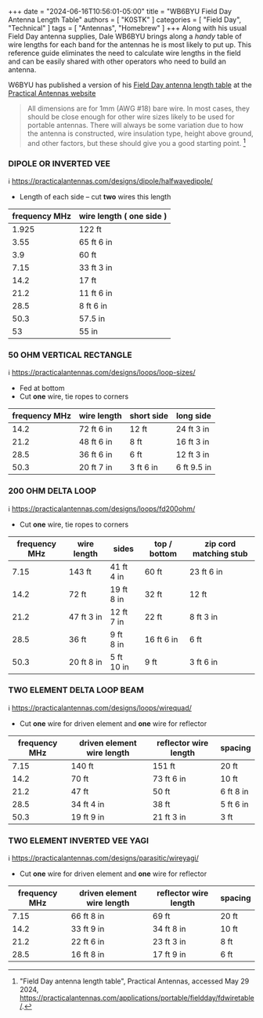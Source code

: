 +++
date = "2024-06-16T10:56:01-05:00"
title = "WB6BYU Field Day Antenna Length Table"
authors = [ "K0STK" ]
categories = [ "Field Day", "Technical" ]
tags = [ "Antennas", "Homebrew" ]
+++
Along with his usual Field Day antenna supplies, Dale WB6BYU brings along a
*handy* table of wire lengths for each band for the antennas he is most likely
to put up. This reference guide eliminates the need to calculate wire lengths
in the field and can be easily shared with other operators who need to build
an antenna.

W6BYU has published a version of his 
[Field Day antenna length table](https://practicalantennas.com/applications/portable/fieldday/fdwiretable/) 
at the
[Practical Antennas website](https://practicalantennas.com/) 

<!--more-->

>All dimensions are for 1mm (AWG #18) bare wire. In most cases, they
>should be close enough for other wire sizes likely to be used for
>portable antennas. There will always be some variation due to how the
>antenna is constructed, wire insulation type, height above ground, and
>other factors, but these should give you a good starting point. [^1]

[^1]: "Field Day antenna length table", Practical Antennas, accessed May 29 2024, https://practicalantennas.com/applications/portable/fieldday/fdwiretable/.


### DIPOLE OR INVERTED VEE

:information_source: https://practicalantennas.com/designs/dipole/halfwavedipole/
* Length of each side – cut **two** wires this length

| frequency MHz	| wire length ( one side ) |
| ------------- | ------------------------ |
| 1.925	        | 122 ft                   | 
| 3.55          | 65 ft 6 in               | 
| 3.9	        | 60 ft                    | 
| 7.15          | 33 ft 3 in               | 
| 14.2          | 17 ft                    | 
| 21.2          | 11 ft 6 in               | 
| 28.5          | 8 ft 6 in                | 
| 50.3          | 57.5 in                  | 
| 53            | 55 in                    | 

### 50 OHM VERTICAL RECTANGLE

:information_source: https://practicalantennas.com/designs/loops/loop-sizes/
* Fed at bottom
* Cut **one** wire, tie ropes to corners

| frequency MHz	| wire length | short side | long side   |
| ------------- | ----------- | ---------- | ----------- |
| 14.2 | 72 ft 6&nbsp;in  | 12 ft           | 24 ft 3&nbsp;in  |
| 21.2 | 48 ft 6&nbsp;in  | 8 ft            | 16 ft 3&nbsp;in  |
| 28.5 | 36 ft 6&nbsp;in  | 6 ft            | 12 ft 3&nbsp;in  |
| 50.3 | 20 ft 7&nbsp;in  | 3 ft 6&nbsp;in  | 6 ft 9.5&nbsp;in |

### 200 OHM DELTA LOOP

:information_source: https://practicalantennas.com/designs/loops/fd200ohm/
* Cut **one** wire, tie ropes to corners

| frequency MHz | wire length | sides      | top / bottom | zip cord matching stub |
| ------------- | ----------- | ---------- | ------------ | ---------------------- |
| 7.15 | 143 ft           | 41 ft 4&nbsp;in | 60 ft           | 23 ft 6&nbsp;in    |
| 14.2 | 72 ft            | 19 ft 8&nbsp;in | 32 ft           | 12 ft              |
| 21.2 | 47 ft 3&nbsp;in  | 12 ft 7&nbsp;in | 22 ft           | 8 ft 3&nbsp;in     |
| 28.5 | 36 ft            | 9 ft 8&nbsp;in  | 16 ft 6&nbsp;in | 6 ft               |
| 50.3 | 20 ft 8&nbsp;in  | 5 ft 10&nbsp;in | 9 ft            | 3 ft 6&nbsp;in     |

### TWO ELEMENT DELTA LOOP BEAM

:information_source: https://practicalantennas.com/designs/loops/wirequad/
* Cut **one** wire for driven element and **one** wire for reflector

| frequency MHz | driven element wire length | reflector wire length | spacing   |
| ------------- | -------------------------- | --------------------- | --------- |
| 7.15          | 140 ft                     | 151 ft           | 20 ft          |
| 14.2          | 70 ft                      | 73 ft 6&nbsp;in  | 10 ft          |
| 21.2          | 47 ft                      | 50 ft            | 6 ft 8&nbsp;in |
| 28.5          | 34 ft 4&nbsp;in            | 38 ft            | 5 ft 6&nbsp;in |
| 50.3          | 19 ft 9&nbsp;in            | 21 ft 3&nbsp;in  | 3 ft           |

### TWO ELEMENT INVERTED VEE YAGI

:information_source: https://practicalantennas.com/designs/parasitic/wireyagi/
* Cut **one** wire for driven element and **one** wire for reflector

| frequency MHz | driven element wire length | reflector wire length | spacing |
| ------------- | -------------------------- | --------------------- | ------- |
| 7.15          | 66 ft 8&nbsp;in            | 69 ft                 | 20 ft   |
| 14.2          | 33 ft 9&nbsp;in            | 34 ft 8&nbsp;in       | 10 ft   |
| 21.2          | 22 ft 6&nbsp;in            | 23 ft 3&nbsp;in       | 8 ft    |
| 28.5          | 16 ft 8&nbsp;in            | 17 ft 9&nbsp;in       | 6 ft    |
	

